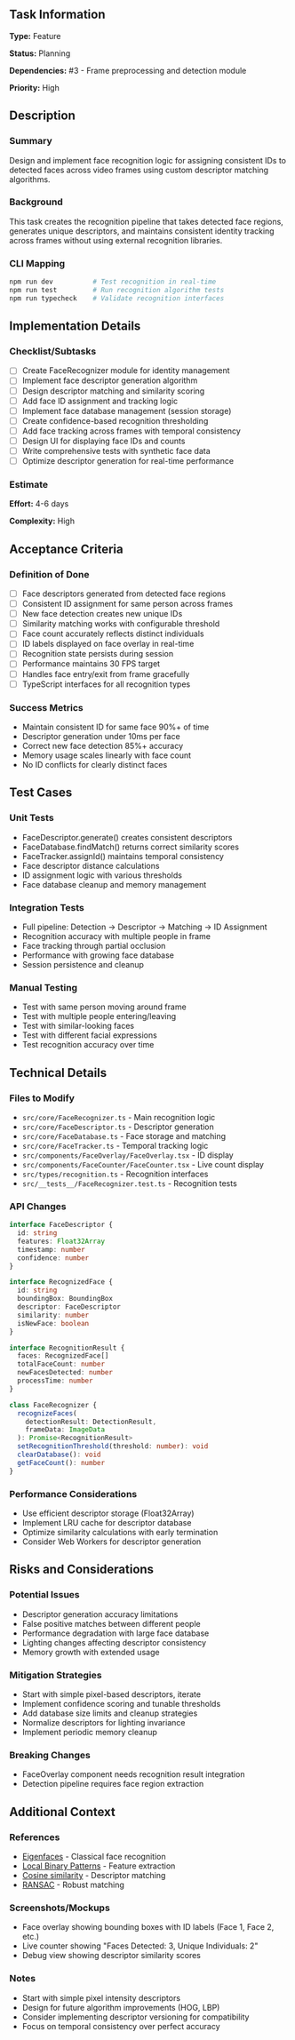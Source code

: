 ## Task Information

**Type:** Feature

**Status:** Planning

**Dependencies:** #3 - Frame preprocessing and detection module

**Priority:** High

## Description

### Summary

Design and implement face recognition logic for assigning consistent IDs to detected faces across video frames using custom descriptor matching algorithms.

### Background

This task creates the recognition pipeline that takes detected face regions, generates unique descriptors, and maintains consistent identity tracking across frames without using external recognition libraries.

### CLI Mapping

```bash
npm run dev          # Test recognition in real-time
npm run test         # Run recognition algorithm tests
npm run typecheck    # Validate recognition interfaces
```

## Implementation Details

### Checklist/Subtasks

- [ ] Create FaceRecognizer module for identity management
- [ ] Implement face descriptor generation algorithm
- [ ] Design descriptor matching and similarity scoring
- [ ] Add face ID assignment and tracking logic
- [ ] Implement face database management (session storage)
- [ ] Create confidence-based recognition thresholding
- [ ] Add face tracking across frames with temporal consistency
- [ ] Design UI for displaying face IDs and counts
- [ ] Write comprehensive tests with synthetic face data
- [ ] Optimize descriptor generation for real-time performance

### Estimate

**Effort:** 4-6 days

**Complexity:** High

## Acceptance Criteria

### Definition of Done

- [ ] Face descriptors generated from detected face regions
- [ ] Consistent ID assignment for same person across frames
- [ ] New face detection creates new unique IDs
- [ ] Similarity matching works with configurable threshold
- [ ] Face count accurately reflects distinct individuals
- [ ] ID labels displayed on face overlay in real-time
- [ ] Recognition state persists during session
- [ ] Performance maintains 30 FPS target
- [ ] Handles face entry/exit from frame gracefully
- [ ] TypeScript interfaces for all recognition types

### Success Metrics

- Maintain consistent ID for same face 90%+ of time
- Descriptor generation under 10ms per face
- Correct new face detection 85%+ accuracy
- Memory usage scales linearly with face count
- No ID conflicts for clearly distinct faces

## Test Cases

### Unit Tests

- FaceDescriptor.generate() creates consistent descriptors
- FaceDatabase.findMatch() returns correct similarity scores
- FaceTracker.assignId() maintains temporal consistency
- Face descriptor distance calculations
- ID assignment logic with various thresholds
- Face database cleanup and memory management

### Integration Tests

- Full pipeline: Detection → Descriptor → Matching → ID Assignment
- Recognition accuracy with multiple people in frame
- Face tracking through partial occlusion
- Performance with growing face database
- Session persistence and cleanup

### Manual Testing

- Test with same person moving around frame
- Test with multiple people entering/leaving
- Test with similar-looking faces
- Test with different facial expressions
- Test recognition accuracy over time

## Technical Details

### Files to Modify

- `src/core/FaceRecognizer.ts` - Main recognition logic
- `src/core/FaceDescriptor.ts` - Descriptor generation
- `src/core/FaceDatabase.ts` - Face storage and matching
- `src/core/FaceTracker.ts` - Temporal tracking logic
- `src/components/FaceOverlay/FaceOverlay.tsx` - ID display
- `src/components/FaceCounter/FaceCounter.tsx` - Live count display
- `src/types/recognition.ts` - Recognition interfaces
- `src/__tests__/FaceRecognizer.test.ts` - Recognition tests

### API Changes

```typescript
interface FaceDescriptor {
  id: string
  features: Float32Array
  timestamp: number
  confidence: number
}

interface RecognizedFace {
  id: string
  boundingBox: BoundingBox
  descriptor: FaceDescriptor
  similarity: number
  isNewFace: boolean
}

interface RecognitionResult {
  faces: RecognizedFace[]
  totalFaceCount: number
  newFacesDetected: number
  processTime: number
}

class FaceRecognizer {
  recognizeFaces(
    detectionResult: DetectionResult,
    frameData: ImageData
  ): Promise<RecognitionResult>
  setRecognitionThreshold(threshold: number): void
  clearDatabase(): void
  getFaceCount(): number
}
```

### Performance Considerations

- Use efficient descriptor storage (Float32Array)
- Implement LRU cache for descriptor database
- Optimize similarity calculations with early termination
- Consider Web Workers for descriptor generation

## Risks and Considerations

### Potential Issues

- Descriptor generation accuracy limitations
- False positive matches between different people
- Performance degradation with large face database
- Lighting changes affecting descriptor consistency
- Memory growth with extended usage

### Mitigation Strategies

- Start with simple pixel-based descriptors, iterate
- Implement confidence scoring and tunable thresholds
- Add database size limits and cleanup strategies
- Normalize descriptors for lighting invariance
- Implement periodic memory cleanup

### Breaking Changes

- FaceOverlay component needs recognition result integration
- Detection pipeline requires face region extraction

## Additional Context

### References

- [Eigenfaces](https://en.wikipedia.org/wiki/Eigenface) - Classical face recognition
- [Local Binary Patterns](https://en.wikipedia.org/wiki/Local_binary_patterns) - Feature extraction
- [Cosine similarity](https://en.wikipedia.org/wiki/Cosine_similarity) - Descriptor matching
- [RANSAC](https://en.wikipedia.org/wiki/Random_sample_consensus) - Robust matching

### Screenshots/Mockups

- Face overlay showing bounding boxes with ID labels (Face 1, Face 2, etc.)
- Live counter showing "Faces Detected: 3, Unique Individuals: 2"
- Debug view showing descriptor similarity scores

### Notes

- Start with simple pixel intensity descriptors
- Design for future algorithm improvements (HOG, LBP)
- Consider implementing descriptor versioning for compatibility
- Focus on temporal consistency over perfect accuracy
